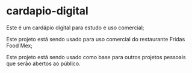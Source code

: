 # cardapio-digital
Este é um cardápio digital para estudo e uso comercial;

Este projeto está sendo usado para uso comercial do restaurante Fridas Food Mex;

Este projeto está sendo usado como base para outros projetos pessoais que serão abertos ao público.
